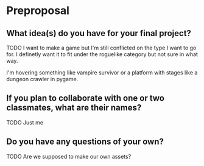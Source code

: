 # Preproposal

## What idea(s) do you have for your final project?

TODO I want to make a game but I'm still conflicted on the type I want to go for. 
I definetly want it to fit under the roguelike category but not sure in what way.

I'm hovering something like vampire survivor or a platform with stages like a dungeon crawler in pygame.

## If you plan to collaborate with one or two classmates, what are their names?

TODO Just me

## Do you have any questions of your own?

TODO Are we supposed to make our own assets?
